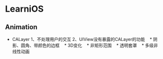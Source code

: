 # LearniOS

## Animation

* CALayer
 1、不处理用户的交互
 2、UIView没有暴露的CALayer的功能
    * 阴影、圆角、带颜色的边框
    * 3D变化
    * 非矩形范围
    * 透明套罩
    * 多级非线性动画

